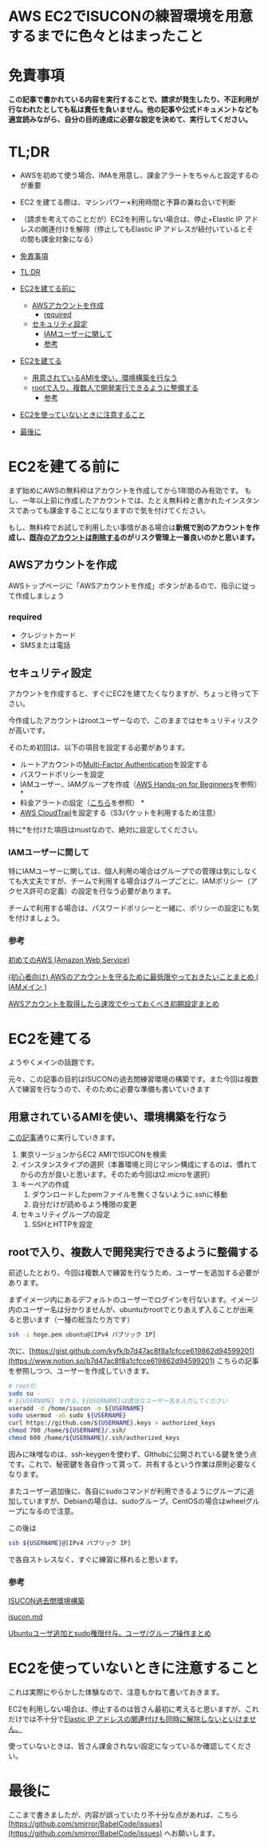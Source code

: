 # AWS EC2でISUCONの練習環境を用意するまでに色々とはまったこと

# 免責事項

**この記事で書かれている内容を実行することで、請求が発生したり、不正利用が行なわれたとしても私は責任を負いません。他の記事や公式ドキュメントなども適宜読みながら、自分の目的達成に必要な設定を決めて、実行してください。**

# TL;DR

- AWSを初めて使う場合、IMAを用意し、課金アラートをちゃんと設定するのが重要
- EC2 を建てる際は、マシンパワー×利用時間と予算の兼ね合いで判断
- （請求を考えてのことだが）EC2を利用しない場合は、停止+Elastic IP アドレスの関連付けを解除（停止してもElastic IP アドレスが紐付いているとその間も課金対象になる）

- [免責事項](#免責事項)
- [TL;DR](#tldr)
- [EC2を建てる前に](#ec2を建てる前に)
  - [AWSアカウントを作成](#awsアカウントを作成)
    - [required](#required)
  - [セキュリティ設定](#セキュリティ設定)
    - [IAMユーザーに関して](#iamユーザーに関して)
    - [参考](#参考)
- [EC2を建てる](#ec2を建てる)
  - [用意されているAMIを使い、環境構築を行なう](#用意されているamiを使い環境構築を行なう)
  - [rootで入り、複数人で開発実行できるように整備する](#rootで入り複数人で開発実行できるように整備する)
    - [参考](#参考-1)
- [EC2を使っていないときに注意すること](#ec2を使っていないときに注意すること)
- [最後に](#最後に)


# EC2を建てる前に

まず始めにAWSの無料枠はアカウントを作成してから1年間のみ有効です。
もし、一年以上前に作成したアカウントでは、たとえ無料枠と書かれたインスタンスであっても課金することになりますので気を付けてください。

もし、無料枠でお試しで利用したい事情がある場合は**新規で別のアカウントを作成し、[既存のアカウントは削除する](https://aws.amazon.com/jp/premiumsupport/knowledge-center/close-aws-account/)のがリスク管理上一番良いのかと思います。**

## AWSアカウントを作成

AWSトップページに「AWSアカウントを作成」ボタンがあるので、指示に従って作成しましょう

### required

- クレジットカード
- SMSまたは電話

## セキュリティ設定

アカウントを作成すると、すぐにEC2を建てたくなりますが、ちょっと待って下さい。

今作成したアカウントはrootユーザーなので、このままではセキュリティリスクが高いです。

そのため初回は、以下の項目を設定する必要があります。

- ルートアカウントの[Multi-Factor Authentication](https://aws.amazon.com/jp/iam/details/mfa/#%E4%BB%AE%E6%83%B3_MFA_%E3%82%A2%E3%83%97%E3%83%AA%E3%82%B1%E3%83%BC%E3%82%B7%E3%83%A7%E3%83%B3)を設定する
- パスワードポリシーを設定
- IAMユーザー、IAMグループを作成（[AWS Hands-on for Beginners](https://pages.awscloud.com/event_JAPAN_Ondemand_Hands-on-for-Beginners-1st-Step_CP.html)を参照）*
- 料金アラートの設定（[こちら](https://tipstour.net/aws-budget-alert)を参照） *
- [AWS CloudTrail](https://aws.amazon.com/jp/cloudtrail/)を設定する（S3パケットを利用するため注意）

特に*を付けた項目はmustなので、絶対に設定してください。

### IAMユーザーに関して

特にIAMユーザーに関しては、個人利用の場合はグループでの管理は気にしなくても大丈夫ですが、チームで利用する場合はグループごとに、IAMポリシー（アクセス許可の定義）の設定を行なう必要があります。

チームで利用する場合は、パスワードポリシーと一緒に、ポリシーの設定にも気を付けましょう。

### 参考

[初めてのAWS (Amazon Web Service)](https://qiita.com/terappy/items/1e10bb85505acac5c282#%E3%83%AA%E3%83%BC%E3%82%B8%E3%83%A7%E3%83%B3%E3%82%92%E5%A4%89%E6%9B%B4)

[(初心者向け) AWSのアカウントを守るために最低限やっておきたいことまとめ ( IAMメイン )](https://qiita.com/saba_can00/items/1c66d2dc5a747cd6d55d)

[AWSアカウントを取得したら速攻でやっておくべき初期設定まとめ](https://qiita.com/tmknom/items/303db2d1d928db720888#awsマネジメントコンソールへの不正アクセスを検知する仕組みの構築)

# EC2を建てる

ようやくメインの話題です。

元々、この記事の目的はISUCONの過去問練習環境の構築です。また今回は複数人で練習を行なうので、そのために必要な準備も書いていきます

## 用意されているAMIを使い、環境構築を行なう

[この記事](https://qiita.com/TOGEP/items/5a4f0a4fa0cda2f32b0b)通りに実行していきます。

1. 東京リージョンからEC2 AMIでISUCONを検索
2. インスタンスタイプの選択（本番環境と同じマシン構成にするのは、慣れてからの方が良いと思います。そのため今回はt2.microを選択）
3. キーペアの作成
    1. ダウンロードしたpemファイルを無くさないように.sshに移動
    2. 自分だけが読めるよう権限の変更
4. セキュリティグループの設定
    1. SSHとHTTPを設定

## rootで入り、複数人で開発実行できるように整備する

前述したとおり、今回は複数人で練習を行なうため、ユーザーを追加する必要があります。

まずイメージ内にあるデフォルトのユーザーでログインを行ないます。イメージ内のユーザー名は分かりませんが、ubuntuかrootでとりあえず入ることが出来ると思います（一種の総当たり方です）

```bash
ssh -i hoge.pem ubuntu@[IPv4 パブリック IP]
```

次に、[https://gist.github.com/kyfk/b7d47ac8f8a1cfcce619862d94599201](https://www.notion.so/b7d47ac8f8a1cfcce619862d94599201) こちらの記事を参照しつつ、ユーザーを作成していきます。

```bash
# root化
sudo su -
# ${USERNAME} を作る。${USERNAME}は適当なユーザー名を入力してください
useradd -d /home/isucon -m ${USERNAME}
sudo usermod -aG sudo ${USERNAME}
curl https://github.com/${USERNAME}.keys > authorized_keys
chmod 700 /home/${USERNAME}/.ssh/
chmod 600 /home/${USERNAME}/.ssh/authorized_keys
```

因みに味噌なのは、ssh-keygenを使わず、GIthubに公開されている鍵を使う点です。これで、秘密鍵を各自作って貰って、共有するという作業は原則必要なくなります。

またユーザー追加後に、各自にsudoコマンドが利用できるようにグループに追加していますが、Debianの場合は、sudoグループ。CentOSの場合はwheelグループになるので注意。

この後は

```bash
ssh ${USERNAME}@[IPv4 パブリック IP]
```

で各自ストレスなく、すぐに練習に移れると思います。

### 参考

[ISUCON過去問環境構築](https://qiita.com/TOGEP/items/5a4f0a4fa0cda2f32b0b#%E3%82%BB%E3%82%AD%E3%83%A5%E3%83%AA%E3%83%86%E3%82%A3%E3%82%B0%E3%83%AB%E3%83%BC%E3%83%97%E3%81%AE%E8%A8%AD%E5%AE%9A)

[isucon.md](https://www.notion.so/b7d47ac8f8a1cfcce619862d94599201)

[Ubuntuユーザ追加とsudo権限付与。ユーザ/グループ操作まとめ](https://www-creators.com/archives/241)

# EC2を使っていないときに注意すること

これは実際にやらかした体験なので、注意もかねて書いておきます。

EC2を利用しない場合は、停止するのは皆さん最初に考えると思いますが、これだけでは不十分で[Elastic IP アドレスの関連付けも同時に解除しないといけません。](https://docs.aws.amazon.com/ja_jp/AWSEC2/latest/UserGuide/elastic-ip-addresses-eip.html)

使っていないときは、皆さん課金されない設定になっているか確認してください。

# 最後に

ここまで書きましたが、内容が誤っていたり不十分な点があれば、こちら[https://github.com/smirror/BabelCode/issues](https://github.com/smirror/BabelCode/issues) へお願いします。
